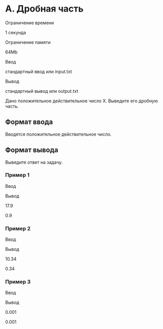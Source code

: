 A. Дробная часть
================

Ограничение времени

1 секунда

Ограничение памяти

64Mb

Ввод

стандартный ввод или input.txt

Вывод

стандартный вывод или output.txt

Дано положительное действительное число X. Выведите его дробную часть.

Формат ввода
------------

Вводятся положительное действительное число.

Формат вывода
-------------

Выведите ответ на задачу.

### Пример 1

Ввод

Вывод

17.9

0.9

### Пример 2

Ввод

Вывод

10.34

0.34

### Пример 3

Ввод

Вывод

0.001

0.001